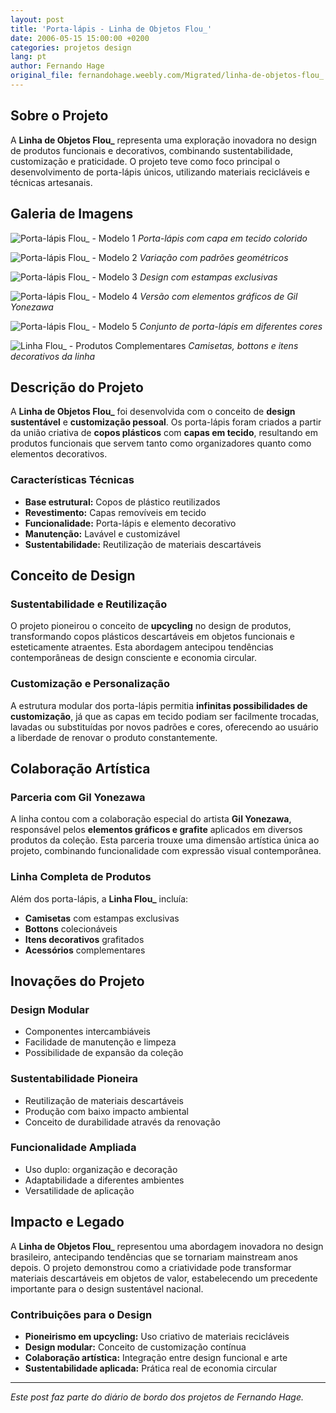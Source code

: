 ```yaml
---
layout: post
title: 'Porta-lápis - Linha de Objetos Flou_'
date: 2006-05-15 15:00:00 +0200
categories: projetos design
lang: pt
author: Fernando Hage
original_file: fernandohage.weebly.com/Migrated/linha-de-objetos-flou_.html
---
```


## Sobre o Projeto

A **Linha de Objetos Flou_** representa uma exploração inovadora no design de produtos funcionais e decorativos, combinando sustentabilidade, customização e praticidade. O projeto teve como foco principal o desenvolvimento de porta-lápis únicos, utilizando materiais recicláveis e técnicas artesanais.

## Galeria de Imagens

![Porta-lápis Flou_ - Modelo 1](/assets/images/2006-05-15-linha-objetos-flou-design-produto-01.jpg)
*Porta-lápis com capa em tecido colorido*

![Porta-lápis Flou_ - Modelo 2](/assets/images/2006-05-15-linha-objetos-flou-design-produto-02.jpg)
*Variação com padrões geométricos*

![Porta-lápis Flou_ - Modelo 3](/assets/images/2006-05-15-linha-objetos-flou-design-produto-03.jpg)
*Design com estampas exclusivas*

![Porta-lápis Flou_ - Modelo 4](/assets/images/2006-05-15-linha-objetos-flou-design-produto-04.jpg)
*Versão com elementos gráficos de Gil Yonezawa*

![Porta-lápis Flou_ - Modelo 5](/assets/images/2006-05-15-linha-objetos-flou-design-produto-05.jpg)
*Conjunto de porta-lápis em diferentes cores*

![Linha Flou_ - Produtos Complementares](/assets/images/2006-05-15-linha-objetos-flou-design-produto-06.jpg)
*Camisetas, bottons e itens decorativos da linha*

## Descrição do Projeto

A **Linha de Objetos Flou_** foi desenvolvida com o conceito de **design sustentável** e **customização pessoal**. Os porta-lápis foram criados a partir da união criativa de **copos plásticos** com **capas em tecido**, resultando em produtos funcionais que servem tanto como organizadores quanto como elementos decorativos.

### Características Técnicas

- **Base estrutural:** Copos de plástico reutilizados
- **Revestimento:** Capas removíveis em tecido
- **Funcionalidade:** Porta-lápis e elemento decorativo
- **Manutenção:** Lavável e customizável
- **Sustentabilidade:** Reutilização de materiais descartáveis

## Conceito de Design

### Sustentabilidade e Reutilização

O projeto pioneirou o conceito de **upcycling** no design de produtos, transformando copos plásticos descartáveis em objetos funcionais e esteticamente atraentes. Esta abordagem antecipou tendências contemporâneas de design consciente e economia circular.

### Customização e Personalização

A estrutura modular dos porta-lápis permitia **infinitas possibilidades de customização**, já que as capas em tecido podiam ser facilmente trocadas, lavadas ou substituídas por novos padrões e cores, oferecendo ao usuário a liberdade de renovar o produto constantemente.

## Colaboração Artística

### Parceria com Gil Yonezawa

A linha contou com a colaboração especial do artista **Gil Yonezawa**, responsável pelos **elementos gráficos e grafite** aplicados em diversos produtos da coleção. Esta parceria trouxe uma dimensão artística única ao projeto, combinando funcionalidade com expressão visual contemporânea.

### Linha Completa de Produtos

Além dos porta-lápis, a **Linha Flou_** incluía:

- **Camisetas** com estampas exclusivas
- **Bottons** colecionáveis
- **Itens decorativos** grafitados
- **Acessórios** complementares

## Inovações do Projeto

### Design Modular

- Componentes intercambiáveis
- Facilidade de manutenção e limpeza
- Possibilidade de expansão da coleção

### Sustentabilidade Pioneira

- Reutilização de materiais descartáveis
- Produção com baixo impacto ambiental
- Conceito de durabilidade através da renovação

### Funcionalidade Ampliada

- Uso duplo: organização e decoração
- Adaptabilidade a diferentes ambientes
- Versatilidade de aplicação

## Impacto e Legado

A **Linha de Objetos Flou_** representou uma abordagem inovadora no design brasileiro, antecipando tendências que se tornariam mainstream anos depois. O projeto demonstrou como a criatividade pode transformar materiais descartáveis em objetos de valor, estabelecendo um precedente importante para o design sustentável nacional.

### Contribuições para o Design

- **Pioneirismo em upcycling:** Uso criativo de materiais recicláveis
- **Design modular:** Conceito de customização contínua
- **Colaboração artística:** Integração entre design funcional e arte
- **Sustentabilidade aplicada:** Prática real de economia circular

---

*Este post faz parte do diário de bordo dos projetos de Fernando Hage.*
